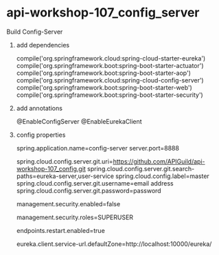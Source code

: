 # api-workshop-107_config_server

Build Config-Server

1. add dependencies


	compile('org.springframework.cloud:spring-cloud-starter-eureka')
	compile('org.springframework.boot:spring-boot-starter-actuator')
	compile('org.springframework.boot:spring-boot-starter-aop')
	compile('org.springframework.cloud:spring-cloud-config-server')
	compile('org.springframework.boot:spring-boot-starter-web')
	compile('org.springframework.boot:spring-boot-starter-security')

2. add annotations 


    @EnableConfigServer
    @EnableEurekaClient

2. config properties


    spring.application.name=config-server
    server.port=8888
    
    spring.cloud.config.server.git.uri=https://github.com/APIGuild/api-workshop-107_config.git
    spring.cloud.config.server.git.search-paths=eureka-server,user-service
    spring.cloud.config.label=master
    spring.cloud.config.server.git.username=email address
    spring.cloud.config.server.git.password=password
    
    management.security.enabled=false
    
    management.security.roles=SUPERUSER
    
    endpoints.restart.enabled=true
    
    eureka.client.service-url.defaultZone=http://localhost:10000/eureka/
    